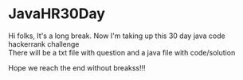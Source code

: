 # JavaHR30Day

Hi folks, 
It's a long break. Now I'm taking up this 30 day java code hackerrank challenge
<br>
There will be a txt file with question and a java file with code/solution

Hope we reach the end without breakss!!!
